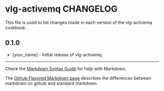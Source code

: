 vlg-activemq CHANGELOG
======================

This file is used to list changes made in each version of the vlg-activemq cookbook.

0.1.0
-----
- [your_name] - Initial release of vlg-activemq

- - -
Check the [Markdown Syntax Guide](http://daringfireball.net/projects/markdown/syntax) for help with Markdown.

The [Github Flavored Markdown page](http://github.github.com/github-flavored-markdown/) describes the differences between markdown on github and standard markdown.

